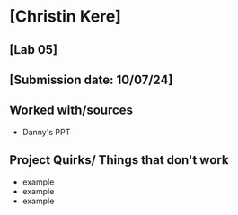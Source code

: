 # [Christin Kere]
## [Lab 05]
## [Submission date: 10/07/24]
## Worked with/sources 
* Danny's PPT
## Project Quirks/ Things that don't work
* example
* example
* example
